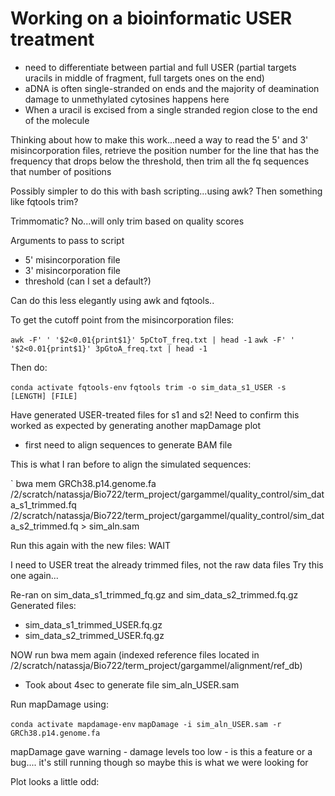 # Working on a bioinformatic USER treatment

- need to differentiate between partial and full USER (partial targets uracils in middle of fragment, full targets ones on the end)
- aDNA is often single-stranded on ends and the majority of deamination damage to unmethylated cytosines happens here
- When a uracil is excised from a single stranded region close to the end of the molecule 

Thinking about how to make this work...need a way to read the 5' and 3' misincorporation files, retrieve the position number for the line that has the frequency that drops below the threshold, then trim all the fq sequences that number of positions

Possibly simpler to do this with bash scripting...using awk? Then something like fqtools trim?

Trimmomatic? No...will only trim based on quality scores

Arguments to pass to script
- 5' misincorporation file
- 3' misincorporation file
- threshold (can I set a default?)

Can do this less elegantly using awk and fqtools..

To get the cutoff point from the misincorporation files: 

`awk -F' ' '$2<0.01{print$1}' 5pCtoT_freq.txt | head -1`
`awk -F' ' '$2<0.01{print$1}' 3pGtoA_freq.txt | head -1`

Then do: 

`conda activate fqtools-env`
`fqtools trim -o sim_data_s1_USER -s [LENGTH] [FILE]`

Have generated USER-treated files for s1 and s2! Need to confirm this worked as expected by generating another mapDamage plot
- first need to align sequences to generate BAM file

This is what I ran before to align the simulated sequences: 

` bwa mem GRCh38.p14.genome.fa /2/scratch/natassja/Bio722/term_project/gargammel/quality_control/sim_data_s1_trimmed.fq /2/scratch/natassja/Bio722/term_project/gargammel/quality_control/sim_data_s2_trimmed.fq > sim_aln.sam

Run this again with the new files: 
WAIT

I need to USER treat the already trimmed files, not the raw data files
Try this one again...

Re-ran on sim_data_s1_trimmed_fq.gz and sim_data_s2_trimmed.fq.gz
Generated files: 
- sim_data_s1_trimmed_USER.fq.gz
- sim_data_s2_trimmed_USER.fq.gz

NOW run bwa mem again (indexed reference files located in /2/scratch/natassja/Bio722/term_project/gargammel/alignment/ref_db)

- Took about 4sec to generate file sim_aln_USER.sam

Run mapDamage using: 

`conda activate mapdamage-env`
`mapDamage -i sim_aln_USER.sam -r GRCh38.p14.genome.fa`

mapDamage gave warning - damage levels too low - is this a feature or a bug....
it's still running though so maybe this is what we were looking for

Plot looks a little odd: 







